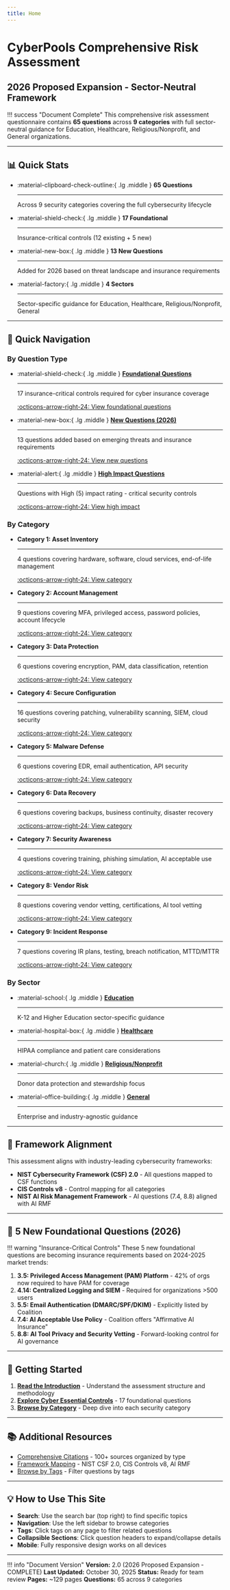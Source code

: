 ```yaml
---
title: Home
---
```


# CyberPools Comprehensive Risk Assessment

## 2026 Proposed Expansion - Sector-Neutral Framework

!!! success "Document Complete"
    This comprehensive risk assessment questionnaire contains **65 questions** across **9 categories** with full sector-neutral guidance for Education, Healthcare, Religious/Nonprofit, and General organizations.

---

## 📊 Quick Stats

<div class="grid cards" markdown>

-   :material-clipboard-check-outline:{ .lg .middle } **65 Questions**

    ---

    Across 9 security categories covering the full cybersecurity lifecycle

-   :material-shield-check:{ .lg .middle } **17 Foundational**

    ---

    Insurance-critical controls (12 existing + 5 new)

-   :material-new-box:{ .lg .middle } **13 New Questions**

    ---

    Added for 2026 based on threat landscape and insurance requirements

-   :material-factory:{ .lg .middle } **4 Sectors**

    ---

    Sector-specific guidance for Education, Healthcare, Religious/Nonprofit, General

</div>

---

## 🎯 Quick Navigation

### By Question Type

<div class="grid cards" markdown>

-   :material-shield-check:{ .lg .middle } [**Foundational Questions**](filtered/foundational.md)

    ---

    17 insurance-critical controls required for cyber insurance coverage

    [:octicons-arrow-right-24: View foundational questions](filtered/foundational.md)

-   :material-new-box:{ .lg .middle } [**New Questions (2026)**](filtered/new-questions.md)

    ---

    13 questions added based on emerging threats and insurance requirements

    [:octicons-arrow-right-24: View new questions](filtered/new-questions.md)

-   :material-alert:{ .lg .middle } [**High Impact Questions**](filtered/high-impact.md)

    ---

    Questions with High (5) impact rating - critical security controls

    [:octicons-arrow-right-24: View high impact](filtered/high-impact.md)

</div>

### By Category

<div class="grid cards" markdown>

-   **Category 1: Asset Inventory**

    ---

    4 questions covering hardware, software, cloud services, end-of-life management

    [:octicons-arrow-right-24: View category](categories/category-1.md)

-   **Category 2: Account Management**

    ---

    9 questions covering MFA, privileged access, password policies, account lifecycle

    [:octicons-arrow-right-24: View category](categories/category-2.md)

-   **Category 3: Data Protection**

    ---

    6 questions covering encryption, PAM, data classification, retention

    [:octicons-arrow-right-24: View category](categories/category-3.md)

-   **Category 4: Secure Configuration**

    ---

    16 questions covering patching, vulnerability scanning, SIEM, cloud security

    [:octicons-arrow-right-24: View category](categories/category-4.md)

-   **Category 5: Malware Defense**

    ---

    6 questions covering EDR, email authentication, API security

    [:octicons-arrow-right-24: View category](categories/category-5.md)

-   **Category 6: Data Recovery**

    ---

    6 questions covering backups, business continuity, disaster recovery

    [:octicons-arrow-right-24: View category](categories/category-6.md)

-   **Category 7: Security Awareness**

    ---

    4 questions covering training, phishing simulation, AI acceptable use

    [:octicons-arrow-right-24: View category](categories/category-7.md)

-   **Category 8: Vendor Risk**

    ---

    8 questions covering vendor vetting, certifications, AI tool vetting

    [:octicons-arrow-right-24: View category](categories/category-8.md)

-   **Category 9: Incident Response**

    ---

    7 questions covering IR plans, testing, breach notification, MTTD/MTTR

    [:octicons-arrow-right-24: View category](categories/category-9.md)

</div>

### By Sector

<div class="grid cards" markdown>

-   :material-school:{ .lg .middle } [**Education**](sectors/education.md)

    ---

    K-12 and Higher Education sector-specific guidance

-   :material-hospital-box:{ .lg .middle } [**Healthcare**](sectors/healthcare.md)

    ---

    HIPAA compliance and patient care considerations

-   :material-church:{ .lg .middle } [**Religious/Nonprofit**](sectors/nonprofit.md)

    ---

    Donor data protection and stewardship focus

-   :material-office-building:{ .lg .middle } [**General**](sectors/general.md)

    ---

    Enterprise and industry-agnostic guidance

</div>

---

## 📖 Framework Alignment

This assessment aligns with industry-leading cybersecurity frameworks:

- **NIST Cybersecurity Framework (CSF) 2.0** - All questions mapped to CSF functions
- **CIS Controls v8** - Control mapping for all categories
- **NIST AI Risk Management Framework** - AI questions (7.4, 8.8) aligned with AI RMF

---

## 🔑 5 New Foundational Questions (2026)

!!! warning "Insurance-Critical Controls"
    These 5 new foundational questions are becoming insurance requirements based on 2024-2025 market trends:

1. **3.5: Privileged Access Management (PAM) Platform** - 42% of orgs now required to have PAM for coverage
2. **4.14: Centralized Logging and SIEM** - Required for organizations >500 users
3. **5.5: Email Authentication (DMARC/SPF/DKIM)** - Explicitly listed by Coalition
4. **7.4: AI Acceptable Use Policy** - Coalition offers "Affirmative AI Insurance"
5. **8.8: AI Tool Privacy and Security Vetting** - Forward-looking control for AI governance

---

## 🚀 Getting Started

1. **[Read the Introduction](overview/introduction.md)** - Understand the assessment structure and methodology
2. **[Explore Cyber Essential Controls](overview/essential-controls.md)** - 17 foundational questions
3. **[Browse by Category](categories/category-1.md)** - Deep dive into each security category

---

## 📚 Additional Resources

- [Comprehensive Citations](reference/citations.md) - 100+ sources organized by type
- [Framework Mapping](reference/frameworks.md) - NIST CSF 2.0, CIS Controls v8, AI RMF
- [Browse by Tags](tags.md) - Filter questions by tags

---

## 💡 How to Use This Site

- **Search**: Use the search bar (top right) to find specific topics
- **Navigation**: Use the left sidebar to browse categories
- **Tags**: Click tags on any page to filter related questions
- **Collapsible Sections**: Click question headers to expand/collapse details
- **Mobile**: Fully responsive design works on all devices

---

!!! info "Document Version"
    **Version:** 2.0 (2026 Proposed Expansion - COMPLETE)
    **Last Updated:** October 30, 2025
    **Status:** Ready for team review
    **Pages:** ~129 pages
    **Questions:** 65 across 9 categories
